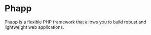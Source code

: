 # Phapp

Phapp is a flexible PHP framework that allows you to build robust and lightweight web applications.
